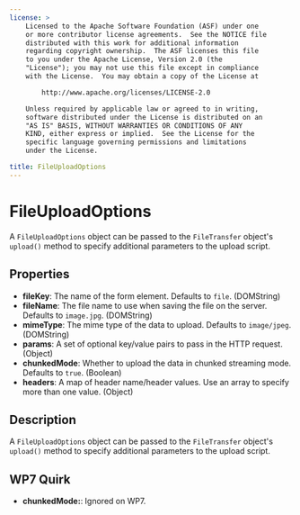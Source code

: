 ```yaml
---
license: >
    Licensed to the Apache Software Foundation (ASF) under one
    or more contributor license agreements.  See the NOTICE file
    distributed with this work for additional information
    regarding copyright ownership.  The ASF licenses this file
    to you under the Apache License, Version 2.0 (the
    "License"); you may not use this file except in compliance
    with the License.  You may obtain a copy of the License at

        http://www.apache.org/licenses/LICENSE-2.0

    Unless required by applicable law or agreed to in writing,
    software distributed under the License is distributed on an
    "AS IS" BASIS, WITHOUT WARRANTIES OR CONDITIONS OF ANY
    KIND, either express or implied.  See the License for the
    specific language governing permissions and limitations
    under the License.

title: FileUploadOptions
---
```


FileUploadOptions
========

A `FileUploadOptions` object can be passed to the `FileTransfer`
object's `upload()` method to specify additional parameters to the
upload script.

Properties
----------

- __fileKey__: The name of the form element.  Defaults to `file`. (DOMString)
- __fileName__: The file name to use when saving the file on the server.  Defaults to `image.jpg`. (DOMString)
- __mimeType__: The mime type of the data to upload.  Defaults to `image/jpeg`. (DOMString)
- __params__: A set of optional key/value pairs to pass in the HTTP request. (Object)
- __chunkedMode__: Whether to upload the data in chunked streaming mode. Defaults to `true`. (Boolean)
- __headers__: A map of header name/header values. Use an array to specify more than one value. (Object)

Description
-----------

A `FileUploadOptions` object can be passed to the `FileTransfer`
object's `upload()` method to specify additional parameters to the
upload script.

WP7 Quirk
---------

- __chunkedMode:__: Ignored on WP7.
